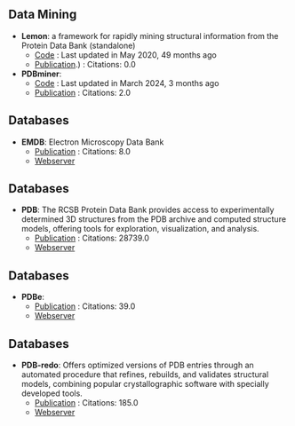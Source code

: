 ## **Data Mining**
- **Lemon**: a framework for rapidly mining structural information from the Protein Data Bank (standalone)
	- [Code](https://github.com/chopralab/lemon) : Last updated in May 2020, 49 months ago
	- [Publication](https://doi.org/10.1093/bioinformatics/btz178).) : Citations: 0.0
- **PDBminer**: 
	- [Code](https://github.com/ELELAB/PDBminer) : Last updated in March 2024, 3 months ago
	- [Publication](https://doi.org/10.1101/2023.05.06.539447) : Citations: 2.0

## Databases
- **EMDB**: Electron Microscopy Data Bank
	- [Publication](https://doi.org/10.1093/nar/gkad1019) : Citations: 8.0
	- [Webserver](https://www.ebi.ac.uk/emdb/)

## Databases
- **PDB**: The RCSB Protein Data Bank provides access to experimentally determined 3D structures from the PDB archive and computed structure models, offering tools for exploration, visualization, and analysis.
	- [Publication](https://doi.org/10.1093/nar/28.1.235) : Citations: 28739.0
	- [Webserver](https://www.rcsb.org/)

## Databases
- **PDBe**: 
	- [Publication](http://dx.doi.org/10.1093/nar/gkz990) : Citations: 39.0
	- [Webserver](https://www.ebi.ac.uk/pdbe)

## Databases
- **PDB-redo**: Offers optimized versions of PDB entries through an automated procedure that refines, rebuilds, and validates structural models, combining popular crystallographic software with specially developed tools.
	- [Publication](https://doi.org/10.1107/s0907444911054515) : Citations: 185.0
	- [Webserver](https://pdb-redo.eu/)
